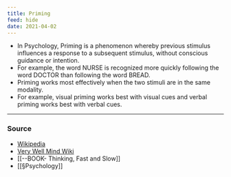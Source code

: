 ```yaml
---
title: Priming
feed: hide
date: 2021-04-02
---
```


- In Psychology, Priming is a phenomenon whereby previous stimulus influences a response to a subsequent stimulus, without conscious guidance or intention.
- For example, the word NURSE is recognized more quickly following the word DOCTOR than following the word BREAD. 
- Priming works most effectively when the two stimuli are in the same modality. 
- For example, visual priming works best with visual cues and verbal priming works best with verbal cues.

--- 

### Source
- [Wikipedia](https://en.wikipedia.org/wiki/Priming_(psychology))
- [Very Well Mind Wiki](https://www.verywellmind.com/priming-and-the-psychology-of-memory-4173092)
- [[--BOOK- Thinking, Fast and Slow]]  
- [[§Psychology]]